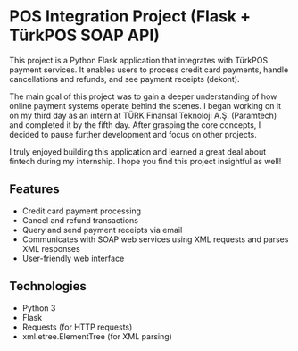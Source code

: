 # POS Integration Project (Flask + TürkPOS SOAP API)

This project is a Python Flask application that integrates with TürkPOS payment services. It enables users to process credit card payments, handle cancellations and refunds, and see payment receipts (dekont).

The main goal of this project was to gain a deeper understanding of how online payment systems operate behind the scenes. I began working on it on my third day as an intern at TÜRK Finansal Teknoloji A.Ş. (Paramtech) and completed it by the fifth day. After grasping the core concepts, I decided to pause further development and focus on other projects.

I truly enjoyed building this application and learned a great deal about fintech during my internship. I hope you find this project insightful as well!

## Features
- Credit card payment processing
- Cancel and refund transactions
- Query and send payment receipts via email
- Communicates with SOAP web services using XML requests and parses XML responses
- User-friendly web interface

## Technologies
- Python 3
- Flask
- Requests (for HTTP requests)
- xml.etree.ElementTree (for XML parsing)
